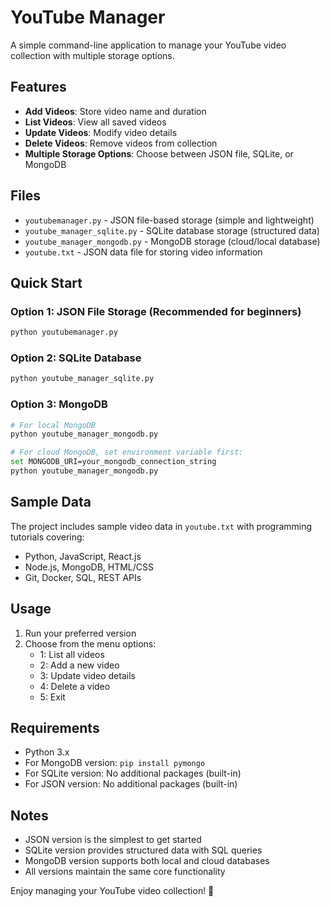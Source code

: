 # YouTube Manager

A simple command-line application to manage your YouTube video collection with multiple storage options.

## Features

- **Add Videos**: Store video name and duration
- **List Videos**: View all saved videos
- **Update Videos**: Modify video details
- **Delete Videos**: Remove videos from collection
- **Multiple Storage Options**: Choose between JSON file, SQLite, or MongoDB

## Files

- `youtubemanager.py` - JSON file-based storage (simple and lightweight)
- `youtube_manager_sqlite.py` - SQLite database storage (structured data)
- `youtube_manager_mongodb.py` - MongoDB storage (cloud/local database)
- `youtube.txt` - JSON data file for storing video information

## Quick Start

### Option 1: JSON File Storage (Recommended for beginners)

```bash
python youtubemanager.py
```

### Option 2: SQLite Database

```bash
python youtube_manager_sqlite.py
```

### Option 3: MongoDB

```bash
# For local MongoDB
python youtube_manager_mongodb.py

# For cloud MongoDB, set environment variable first:
set MONGODB_URI=your_mongodb_connection_string
python youtube_manager_mongodb.py
```

## Sample Data

The project includes sample video data in `youtube.txt` with programming tutorials covering:

- Python, JavaScript, React.js
- Node.js, MongoDB, HTML/CSS
- Git, Docker, SQL, REST APIs

## Usage

1. Run your preferred version
2. Choose from the menu options:
   - 1: List all videos
   - 2: Add a new video
   - 3: Update video details
   - 4: Delete a video
   - 5: Exit

## Requirements

- Python 3.x
- For MongoDB version: `pip install pymongo`
- For SQLite version: No additional packages (built-in)
- For JSON version: No additional packages (built-in)

## Notes

- JSON version is the simplest to get started
- SQLite version provides structured data with SQL queries
- MongoDB version supports both local and cloud databases
- All versions maintain the same core functionality

Enjoy managing your YouTube video collection! 🎥
